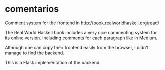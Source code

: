 # comentarios
Comment system for the frontend in http://book.realworldhaskell.org/read/

The Real World Haskell book includes a very nice commenting system for its online version. Including comments for each paragraph like in Medium.

Although one can copy their frontend easily from the browser, I didn't manage to find the backend.

This is a Flask implementation of the backend.
